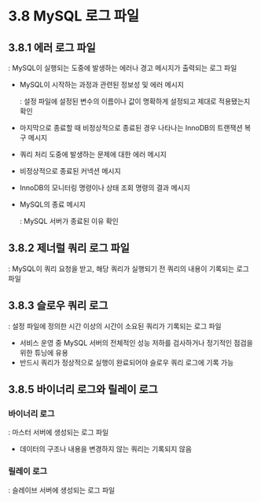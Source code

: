 # 3.8 MySQL 로그 파일

## 3.8.1 에러 로그 파일

: MySQL이 실행되는 도중에 발생하는 에러나 경고 메시지가 출력되는 로그 파일

* MySQL이 시작하는 과정과 관련된 정보성 및 에러 메시지

  : 설정 파일에 설정된 변수의 이름이나 값이 명확하게 설정되고 제대로 적용됐는지 확인

* 마지막으로 종료할 때 비정상적으로 종료된 경우 나타나는 InnoDB의 트랜잭션 복구 메시지

* 쿼리 처리 도중에 발생하는 문제에 대한 에러 메시지

* 비정상적으로 종료된 커넥션 메시지

* InnoDB의 모니터링 명령이나 상태 조회 명령의 결과 메시지

* MySQL의 종료 메시지

  : MySQL 서버가 종료된 이유 확인





## 3.8.2 제너럴 쿼리 로그 파일

: MySQL이 쿼리 요청을 받고, 해당 쿼리가 실행되기 전 쿼리의 내용이 기록되는 로그 파일





## 3.8.3 슬로우 쿼리 로그

: 설정 파일에 정의한 시간 이상의 시간이 소요된 쿼리가 기록되는 로그 파일

* 서비스 운영 중 MySQL 서버의 전체적인 성능 저하를 검사하거나 정기적인 점검을 위한 튜닝에 유용
* 반드시 쿼리가 정상적으로 실행이 완료되어야 슬로우 쿼리 로그에 기록 가능





## 3.8.5 바이너리 로그와 릴레이 로그

### 바이너리 로그

: 마스터 서버에 생성되는 로그 파일

* 데이터의 구조나 내용을 변경하지 않는 쿼리는 기록되지 않음



### 릴레이 로그

: 슬레이브 서버에 생성되는 로그 파일

